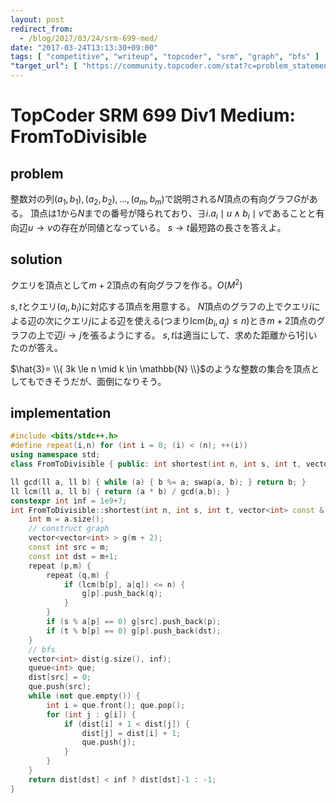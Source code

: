 ```yaml
---
layout: post
redirect_from:
  - /blog/2017/03/24/srm-699-med/
date: "2017-03-24T13:13:30+09:00"
tags: [ "competitive", "writeup", "topcoder", "srm", "graph", "bfs" ]
"target_url": [ "https://community.topcoder.com/stat?c=problem_statement&pm=14387" ]
---
```


# TopCoder SRM 699 Div1 Medium: FromToDivisible

## problem

整数対の列$(a_1, b_1), (a_2, b_2), \dots, (a_m, b_m)$で説明される$N$頂点の有向グラフ$G$がある。
頂点は$1$から$N$までの番号が降られており、$\exists i. a_i \mid u \land b_i \mid v$であることと有向辺$u \to v$の存在が同値となっている。
$s \to t$最短路の長さを答えよ。

## solution

クエリを頂点として$m+2$頂点の有向グラフを作る。$O(M^2)$

$s,t$とクエリ$(a_i, b_i)$に対応する頂点を用意する。
$N$頂点のグラフの上でクエリ$i$による辺の次にクエリ$j$による辺を使える(つまり$\mathrm{lcm}(b_i, a_j) \le n$)とき$m+2$頂点のグラフの上で辺$i \to j$を張るようにする。
$s, t$は適当にして、求めた距離から$1$引いたのが答え。

$\hat{3}= \\{ 3k \le n \mid k \in \mathbb{N} \\}$のような整数の集合を頂点としてもできそうだが、面倒になりそう。

## implementation

``` c++
#include <bits/stdc++.h>
#define repeat(i,n) for (int i = 0; (i) < (n); ++(i))
using namespace std;
class FromToDivisible { public: int shortest(int n, int s, int t, vector<int> const & a, vector<int> const & b); };

ll gcd(ll a, ll b) { while (a) { b %= a; swap(a, b); } return b; }
ll lcm(ll a, ll b) { return (a * b) / gcd(a,b); }
constexpr int inf = 1e9+7;
int FromToDivisible::shortest(int n, int s, int t, vector<int> const & a, vector<int> const & b) {
    int m = a.size();
    // construct graph
    vector<vector<int> > g(m + 2);
    const int src = m;
    const int dst = m+1;
    repeat (p,m) {
        repeat (q,m) {
            if (lcm(b[p], a[q]) <= n) {
                g[p].push_back(q);
            }
        }
        if (s % a[p] == 0) g[src].push_back(p);
        if (t % b[p] == 0) g[p].push_back(dst);
    }
    // bfs
    vector<int> dist(g.size(), inf);
    queue<int> que;
    dist[src] = 0;
    que.push(src);
    while (not que.empty()) {
        int i = que.front(); que.pop();
        for (int j : g[i]) {
            if (dist[i] + 1 < dist[j]) {
                dist[j] = dist[i] + 1;
                que.push(j);
            }
        }
    }
    return dist[dst] < inf ? dist[dst]-1 : -1;
}
```
